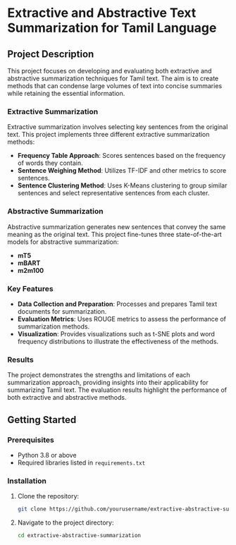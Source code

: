# Extractive and Abstractive Text Summarization for Tamil Language

## Project Description
This project focuses on developing and evaluating both extractive and abstractive summarization techniques for Tamil text. The aim is to create methods that can condense large volumes of text into concise summaries while retaining the essential information.

### Extractive Summarization
Extractive summarization involves selecting key sentences from the original text. This project implements three different extractive summarization methods:
- **Frequency Table Approach**: Scores sentences based on the frequency of words they contain.
- **Sentence Weighing Method**: Utilizes TF-IDF and other metrics to score sentences.
- **Sentence Clustering Method**: Uses K-Means clustering to group similar sentences and select representative sentences from each cluster.

### Abstractive Summarization
Abstractive summarization generates new sentences that convey the same meaning as the original text. This project fine-tunes three state-of-the-art models for abstractive summarization:
- **mT5**
- **mBART**
- **m2m100**

### Key Features
- **Data Collection and Preparation**: Processes and prepares Tamil text documents for summarization.
- **Evaluation Metrics**: Uses ROUGE metrics to assess the performance of summarization methods.
- **Visualization**: Provides visualizations such as t-SNE plots and word frequency distributions to illustrate the effectiveness of the methods.

### Results
The project demonstrates the strengths and limitations of each summarization approach, providing insights into their applicability for summarizing Tamil text. The evaluation results highlight the performance of both extractive and abstractive methods.

## Getting Started

### Prerequisites
- Python 3.8 or above
- Required libraries listed in `requirements.txt`

### Installation
1. Clone the repository:
   ```bash
   git clone https://github.com/yourusername/extractive-abstractive-summarization.git
2. Navigate to the project directory:
   ```bash
   cd extractive-abstractive-summarization
